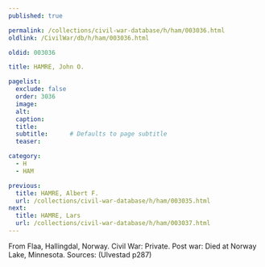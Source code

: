 ```yaml
---
published: true

permalink: /collections/civil-war-database/h/ham/003036.html
oldlink: /CivilWar/db/h/ham/003036.html

oldid: 003036

title: HAMRE, John O.

pagelist:
  exclude: false
  order: 3036
  image: 
  alt:
  caption:
  title:
  subtitle:      # Defaults to page subtitle
  teaser:

category: 
  - H 
  - HAM

previous:
  title: HAMRE, Albert F.
  url: /collections/civil-war-database/h/ham/003035.html  
next:
  title: HAMRE, Lars
  url: /collections/civil-war-database/h/ham/003037.html   
---
```

From Flaa, Hallingdal, Norway. Civil War: Private. Post war: Died at Norway Lake, Minnesota. Sources: (Ulvestad p287)